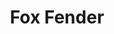 ---
layout: project
primary: true
show: true
title: "Fox Fender"
order: 4
website: "https://www.youtube.com/watch?v=MOxJuTySWCk"
types: 
  - "game"
platforms:
  - "android"
  - "ios"
  - "web"
technologies:
  - "C++"
short_description: "Jeu mobile dans lequel vous incarnez un renard protégeant son trésor"
images:
  - "foxfender.jpg"
---